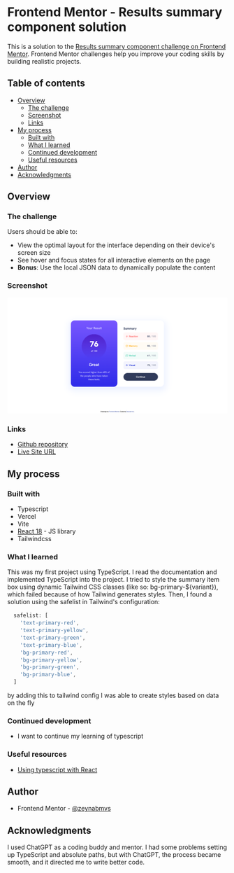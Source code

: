 # Frontend Mentor - Results summary component solution

This is a solution to the [Results summary component challenge on Frontend Mentor](https://www.frontendmentor.io/challenges/results-summary-component-CE_K6s0maV). Frontend Mentor challenges help you improve your coding skills by building realistic projects. 

## Table of contents

- [Overview](#overview)
  - [The challenge](#the-challenge)
  - [Screenshot](#screenshot)
  - [Links](#links)
- [My process](#my-process)
  - [Built with](#built-with)
  - [What I learned](#what-i-learned)
  - [Continued development](#continued-development)
  - [Useful resources](#useful-resources)
- [Author](#author)
- [Acknowledgments](#acknowledgments)


## Overview

### The challenge

Users should be able to:

- View the optimal layout for the interface depending on their device's screen size
- See hover and focus states for all interactive elements on the page
- **Bonus**: Use the local JSON data to dynamically populate the content

### Screenshot

![](./screenshot.png)

### Links

- [Github repository](https://github.com/zeynabmvs/fem-result-summary-component)
- [Live Site URL ](https://fem-result-summary-component-three.vercel.app/)

## My process

### Built with

- Typescript
- Vercel
- Vite
- [React 18](https://react.dev/) - JS library
- Tailwindcss

### What I learned

This was my first project using TypeScript. I read the documentation and implemented TypeScript into the project. I tried to style the summary item box using dynamic Tailwind CSS classes (like so: bg-primary-${variant}), which failed because of how Tailwind generates styles. Then, I found a solution using the safelist in Tailwind's configuration:

```js
  safelist: [
    'text-primary-red',
    'text-primary-yellow',
    'text-primary-green',
    'text-primary-blue',
    'bg-primary-red',
    'bg-primary-yellow',
    'bg-primary-green',
    'bg-primary-blue',
  ]
```
by adding this to tailwind config I was able to create styles based on data on the fly

### Continued development

- I want to continue my learning of typescript

### Useful resources

- [Using typescript with React ](https://react.dev/learn/typescript)

## Author

- Frontend Mentor - [@zeynabmvs](https://www.frontendmentor.io/profile/zeynabmvs)

## Acknowledgments

I used ChatGPT as a coding buddy and mentor. I had some problems setting up TypeScript and absolute paths, but with ChatGPT, the process became smooth, and it directed me to write better code.


